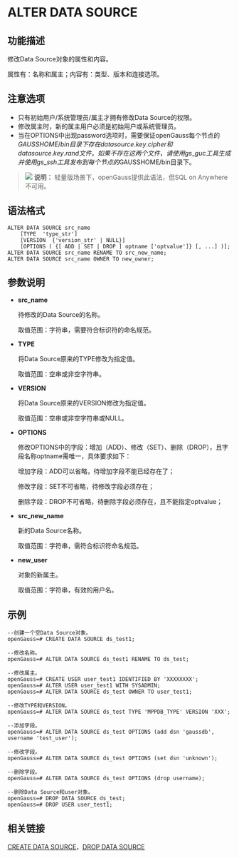 # ALTER DATA SOURCE<a name="ZH-CN_TOPIC_0289899857"></a>

## 功能描述<a name="zh-cn_topic_0283136847_zh-cn_topic_0237122056_section1246564332711"></a>

修改Data Source对象的属性和内容。

属性有：名称和属主；内容有：类型、版本和连接选项。

## 注意选项<a name="zh-cn_topic_0283136847_zh-cn_topic_0237122056_section12438141318319"></a>

-   只有初始用户/系统管理员/属主才拥有修改Data Source的权限。
-   修改属主时，新的属主用户必须是初始用户或系统管理员。
-   当在OPTIONS中出现password选项时，需要保证openGauss每个节点的$GAUSSHOME/bin目录下存在datasource.key.cipher和datasource.key.rand文件，如果不存在这两个文件，请使用gs\_guc工具生成并使用gs\_ssh工具发布到每个节点的$GAUSSHOME/bin目录下。

>![](public_sys-resources/icon-note.gif) **说明：** 
>轻量版场景下，openGauss提供此语法，但SQL on Anywhere不可用。

## 语法格式<a name="zh-cn_topic_0283136847_zh-cn_topic_0237122056_section20592145145512"></a>

```
ALTER DATA SOURCE src_name
    [TYPE  'type_str']
    [VERSION  {'version_str' | NULL}]
    [OPTIONS ( {[ ADD | SET | DROP ] optname ['optvalue']} [, ...] )];
ALTER DATA SOURCE src_name RENAME TO src_new_name;
ALTER DATA SOURCE src_name OWNER TO new_owner;
```

## 参数说明<a name="zh-cn_topic_0283136847_zh-cn_topic_0237122056_section1562551151015"></a>

-   **src\_name**

    待修改的Data Source的名称。

    取值范围：字符串，需要符合标识符的命名规范。

-   **TYPE**

    将Data Source原来的TYPE修改为指定值。

    取值范围：空串或非空字符串。

-   **VERSION**

    将Data Source原来的VERSION修改为指定值。

    取值范围：空串或非空字符串或NULL。

-   **OPTIONS**

    修改OPTIONS中的字段：增加（ADD）、修改（SET）、删除（DROP），且字段名称optname需唯一，具体要求如下：

    增加字段：ADD可以省略，待增加字段不能已经存在了；

    修改字段：SET不可省略，待修改字段必须存在；

    删除字段：DROP不可省略，待删除字段必须存在，且不能指定optvalue；

-   **src\_new\_name**

    新的Data Source名称。

    取值范围：字符串，需符合标识符命名规范。

-   **new\_user**

    对象的新属主。

    取值范围：字符串，有效的用户名。


## 示例<a name="zh-cn_topic_0283136847_zh-cn_topic_0237122056_section96641814616"></a>

```
--创建一个空Data Source对象。
openGauss=# CREATE DATA SOURCE ds_test1;

--修改名称。
openGauss=# ALTER DATA SOURCE ds_test1 RENAME TO ds_test;

--修改属主。
openGauss=# CREATE USER user_test1 IDENTIFIED BY 'XXXXXXXX';
openGauss=# ALTER USER user_test1 WITH SYSADMIN;
openGauss=# ALTER DATA SOURCE ds_test OWNER TO user_test1;

--修改TYPE和VERSION。
openGauss=# ALTER DATA SOURCE ds_test TYPE 'MPPDB_TYPE' VERSION 'XXX';

--添加字段。
openGauss=# ALTER DATA SOURCE ds_test OPTIONS (add dsn 'gaussdb', username 'test_user');

--修改字段。
openGauss=# ALTER DATA SOURCE ds_test OPTIONS (set dsn 'unknown');

--删除字段。
openGauss=# ALTER DATA SOURCE ds_test OPTIONS (drop username);

--删除Data Source和user对象。
openGauss=# DROP DATA SOURCE ds_test;
openGauss=# DROP USER user_test1;
```

## 相关链接<a name="zh-cn_topic_0283136847_zh-cn_topic_0237122056_section779812311320"></a>

[CREATE DATA SOURCE](CREATE-DATA-SOURCE.md)，[DROP DATA SOURCE](DROP-DATA-SOURCE.md)


